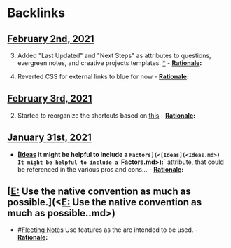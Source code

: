 
# Backlinks
## [February 2nd, 2021](<February 2nd, 2021.md>)
3. Added "Last Updated" and "Next Steps" as attributes to questions, evergreen notes, and creative projects templates. [*](((yURo5cs1L)))
            - **[Rationale](<Rationale.md>):**

6. Reverted CSS for external links to blue for now 
            - **[Rationale](<Rationale.md>):**

## [February 3rd, 2021](<February 3rd, 2021.md>)
2. Started to reorganize the shortcuts based on [this](((ZH-J4OPDR)))
            - **[Rationale](<Rationale.md>):**

## [January 31st, 2021](<January 31st, 2021.md>)
- **[[Ideas](<Ideas.md>) It might be helpful to include a `Factors](<[Ideas](<Ideas.md>) It might be helpful to include a `Factors.md>):**` attribute, that could be referenced in the various pros and cons...
                - **[Rationale](<Rationale.md>):**

## [[E:](<[E:.md>) Use the native convention as much as possible.](<[E:](<E:.md>) Use the native convention as much as possible..md>)
- #[Fleeting Notes](<Fleeting Notes.md>) Use features as the are intended to be used.
            - **[Rationale](<Rationale.md>):**

